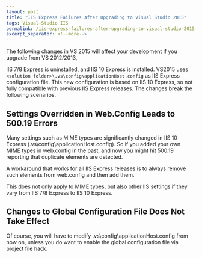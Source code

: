 ```yaml
---
layout: post
title: "IIS Express Failures After Upgrading to Visual Studio 2015"
tags: Visual-Studio IIS
permalink: /iis-express-failures-after-upgrading-to-visual-studio-2015-6dd3d7eabc7a
excerpt_separator: <!--more-->
---
```

The following changes in VS 2015 will affect your development if you upgrade from VS 2012/2013,

IIS 7/8 Express is uninstalled, and IIS 10 Express is installed.
VS2015 uses `<solution folder>\.vs\config\applicationHost.config` as IIS Express configuration file. This new configuration is based on IIS 10 Express, so not fully compatible with previous IIS Express releases.
The changes break the following scenarios.
<!--more-->

## Settings Overridden in Web.Config Leads to 500.19 Errors

Many settings such as MIME types are significantly changed in IIS 10 Express (.vs\config\applicationHost.config). So if you added your own MIME types in web.config in the past, and now you might hit 500.19 reporting that duplicate elements are detected.

[A workaround](https://stackoverflow.com/questions/33660627/iis-registered-mime-types/) that works for all IIS Express releases is to always remove such elements from web.config and then add them.

This does not only apply to MIME types, but also other IIS settings if they vary from IIS 7/8 Express to IIS 10 Express.

## Changes to Global Configuration File Does Not Take Effect

Of course, you will have to modify .vs\config\applicationHost.config from now on, unless you do want to enable the global configuration file via project file hack.
